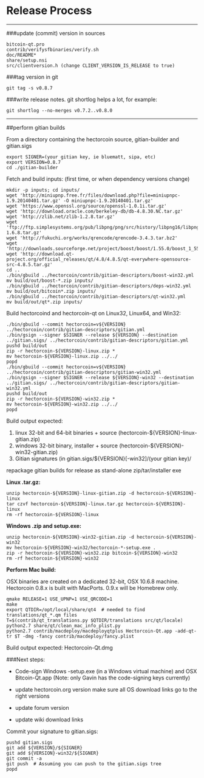 Release Process
====================

* * *

###update (commit) version in sources


	bitcoin-qt.pro
	contrib/verifysfbinaries/verify.sh
	doc/README*
	share/setup.nsi
	src/clientversion.h (change CLIENT_VERSION_IS_RELEASE to true)

###tag version in git

	git tag -s v0.8.7

###write release notes. git shortlog helps a lot, for example:

	git shortlog --no-merges v0.7.2..v0.8.0

* * *

##perform gitian builds

 From a directory containing the hectorcoin source, gitian-builder and gitian.sigs
  
	export SIGNER=(your gitian key, ie bluematt, sipa, etc)
	export VERSION=0.8.7
	cd ./gitian-builder

 Fetch and build inputs: (first time, or when dependency versions change)

	mkdir -p inputs; cd inputs/
	wget 'http://miniupnp.free.fr/files/download.php?file=miniupnpc-1.9.20140401.tar.gz' -O miniupnpc-1.9.20140401.tar.gz'
	wget 'https://www.openssl.org/source/openssl-1.0.1i.tar.gz'
	wget 'http://download.oracle.com/berkeley-db/db-4.8.30.NC.tar.gz'
	wget 'http://zlib.net/zlib-1.2.8.tar.gz'
	wget 'ftp://ftp.simplesystems.org/pub/libpng/png/src/history/libpng16/libpng-1.6.8.tar.gz'
	wget 'http://fukuchi.org/works/qrencode/qrencode-3.4.3.tar.bz2'
	wget 'http://downloads.sourceforge.net/project/boost/boost/1.55.0/boost_1_55_0.tar.bz2'
	wget 'http://download.qt-project.org/official_releases/qt/4.8/4.8.5/qt-everywhere-opensource-src-4.8.5.tar.gz'
	cd ..
	./bin/gbuild ../hectorcoin/contrib/gitian-descriptors/boost-win32.yml
	mv build/out/boost-*.zip inputs/
	./bin/gbuild ../hectorcoin/contrib/gitian-descriptors/deps-win32.yml
	mv build/out/bitcoin*.zip inputs/
	./bin/gbuild ../hectorcoin/contrib/gitian-descriptors/qt-win32.yml
	mv build/out/qt*.zip inputs/

 Build hectorcoind and hectorcoin-qt on Linux32, Linux64, and Win32:
  
	./bin/gbuild --commit hectorcoin=v${VERSION} ../hectorcoin/contrib/gitian-descriptors/gitian.yml
	./bin/gsign --signer $SIGNER --release ${VERSION} --destination ../gitian.sigs/ ../hectorcoin/contrib/gitian-descriptors/gitian.yml
	pushd build/out
	zip -r hectorcoin-${VERSION}-linux.zip *
	mv hectorcoin-${VERSION}-linux.zip ../../
	popd
	./bin/gbuild --commit hectorcoin=v${VERSION} ../hectorcoin/contrib/gitian-descriptors/gitian-win32.yml
	./bin/gsign --signer $SIGNER --release ${VERSION}-win32 --destination ../gitian.sigs/ ../hectorcoin/contrib/gitian-descriptors/gitian-win32.yml
	pushd build/out
	zip -r hectorcoin-${VERSION}-win32.zip *
	mv hectorcoin-${VERSION}-win32.zip ../../
	popd

  Build output expected:

  1. linux 32-bit and 64-bit binaries + source (hectorcoin-${VERSION}-linux-gitian.zip)
  2. windows 32-bit binary, installer + source (hectorcoin-${VERSION}-win32-gitian.zip)
  3. Gitian signatures (in gitian.sigs/${VERSION}[-win32]/(your gitian key)/

repackage gitian builds for release as stand-alone zip/tar/installer exe

**Linux .tar.gz:**

	unzip hectorcoin-${VERSION}-linux-gitian.zip -d hectorcoin-${VERSION}-linux
	tar czvf hectorcoin-${VERSION}-linux.tar.gz hectorcoin-${VERSION}-linux
	rm -rf hectorcoin-${VERSION}-linux

**Windows .zip and setup.exe:**

	unzip hectorcoin-${VERSION}-win32-gitian.zip -d hectorcoin-${VERSION}-win32
	mv hectorcoin-${VERSION}-win32/hectorcoin-*-setup.exe .
	zip -r hectorcoin-${VERSION}-win32.zip bitcoin-${VERSION}-win32
	rm -rf hectorcoin-${VERSION}-win32

**Perform Mac build:**

  OSX binaries are created on a dedicated 32-bit, OSX 10.6.8 machine.
  Hectorcoin 0.8.x is built with MacPorts.  0.9.x will be Homebrew only.

	qmake RELEASE=1 USE_UPNP=1 USE_QRCODE=1
	make
	export QTDIR=/opt/local/share/qt4  # needed to find translations/qt_*.qm files
	T=$(contrib/qt_translations.py $QTDIR/translations src/qt/locale)
	python2.7 share/qt/clean_mac_info_plist.py
	python2.7 contrib/macdeploy/macdeployqtplus Hectorcoin-Qt.app -add-qt-tr $T -dmg -fancy contrib/macdeploy/fancy.plist

 Build output expected: Hectorcoin-Qt.dmg

###Next steps:

* Code-sign Windows -setup.exe (in a Windows virtual machine) and
  OSX Bitcoin-Qt.app (Note: only Gavin has the code-signing keys currently)

* update hectorcoin.org version
  make sure all OS download links go to the right versions

* update forum version

* update wiki download links

Commit your signature to gitian.sigs:

	pushd gitian.sigs
	git add ${VERSION}/${SIGNER}
	git add ${VERSION}-win32/${SIGNER}
	git commit -a
	git push  # Assuming you can push to the gitian.sigs tree
	popd

